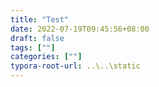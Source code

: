 ```yaml
---
title: "Test"
date: 2022-07-19T09:45:56+08:00
draft: false
tags: [""]
categories: [""]
typora-root-url: ..\..\static
---
```


